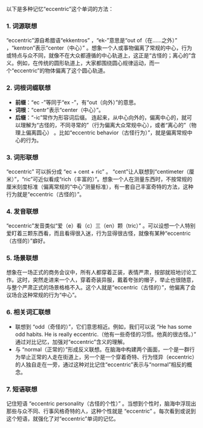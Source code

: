 以下是多种记忆“eccentric”这个单词的方法：

### 1. 词源联想
“eccentric”源自希腊语“ekkentros” ，“ek-”意思是“out of（在……之外）” ，“kentron”表示“center（中心）” 。想象一个人或事物偏离了常规的中心，行为或特点与众不同，就像不在大众都遵循的中心轨道上，这正是“古怪的；离心的”含义。例如，在传统的圆形轨道上，大家都围绕圆心规律运动，而一个“eccentric”的物体偏离了这个圆心轨道。

### 2. 词根词缀联想
 - **前缀**：“ec -”等同于“ex -”，有“out（向外）”的意思。
 - **词根**：“centr”表示“center（中心）”。
 - **后缀**：“-ic”常作为形容词后缀。
连起来，从中心向外的，偏离中心的，就可以理解为“古怪的，不同寻常的”（行为偏离大众常规中心），或者“离心的”（物理上偏离圆心） 。比如“eccentric behavior（古怪行为）”，就是偏离常规中心的行为。

### 3. 词形联想
“eccentric” 可以拆分成 “ec + cent + ric” 。 “cent”让人联想到“centimeter（厘米）”，“ric”可近似看成“rich（丰富的）”。想象一个人在测量东西时，不按常规的厘米刻度标准（偏离常规的“中心”测量标准），有一套自己丰富奇特的方法，这种行为就是“eccentric（古怪的）”。

### 4. 发音联想
“eccentric”发音类似“爱（e）看（c）三（en）颗（tric）” 。可以设想一个人特别爱盯着三颗东西看，而且看得很入迷，行为显得很古怪，就像有某种“eccentric（古怪的）”癖好。 

### 5. 场景联想
想象在一场正式的商务会议中，所有人都穿着正装，表情严肃，按部就班地讨论工作。这时，突然走进来一个人，穿着奇装异服，戴着夸张的帽子，举止也很随意，与整个严肃正式的场景格格不入。这个人就是“eccentric（古怪的）”，他偏离了会议场合这种常规的行为“中心”。 

### 6. 相关词汇联想
 - 联想到 “odd（奇怪的）”，它们意思相近。例如，我们可以说 “He has some odd habits. He is really eccentric.（他有一些奇怪的习惯。他真的很古怪。）” 通过对比记忆，加强对“eccentric”含义的理解。
 - 与 “normal（正常的）”形成反义联想。在脑海中构建两个画面，一个是一群行为举止正常的人走在街道上，另一个是一个穿着奇特、行为怪异（eccentric）的人独自走在一旁，通过这种对比记住“eccentric”表示与“normal”相反的概念。 

### 7. 短语联想
记住短语 “eccentric personality（古怪的个性）” 。当想到个性时，脑海中浮现出那些与众不同、行事风格奇特的人，这种个性就是 “eccentric” 。每次看到或说到这个短语，就强化了对“eccentric”单词的记忆。 